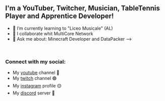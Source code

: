 ## I'm a YouTuber, Twitcher, Musician, TableTennis Player and Apprentice Developer!
- 🌱 I’m currently learning to "Liceo Musicale" (AL)
- 👯 I collaborate whit MultiCore Network
- 💬 Ask me about: Minecraft Developer and DataPacker
-->
<br />

### Connect with my social:

- My [youtube] channel 🔴
- My [twitch] channel 🟣
- My [instagram] profile 🟡
- My [discord] server 🔵

<br />
<br />

[youtube]: https://www.youtube.com/channel/UCBIPLy1cDh0Z-mpIZYpz5Ew
[instagram]:https://www.twitch.tv/adrytechyt
[discord]: https://discord.gg/QUFyWpbMre
[twitch]: https://www.twitch.tv/adrytechyt

